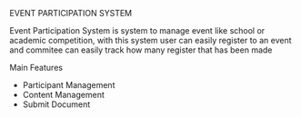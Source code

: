 EVENT PARTICIPATION SYSTEM

Event Participation System is system to manage event like school or academic competition, with this system user can easily register to an event and commitee can easily track how many register that has been made

Main Features
- Participant Management
- Content Management
- Submit Document 
